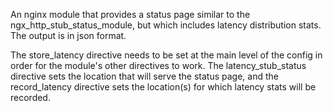 An nginx module that provides a status page similar to the ngx_http_stub_status_module,
but which includes latency distribution stats. The output is in json format.

The store_latency directive needs to be set at the main level of the config
in order for the module's other directives to work.
The latency_stub_status directive sets the location that will serve the status
page, and the record_latency directive sets the location(s) for which latency
stats will be recorded.

